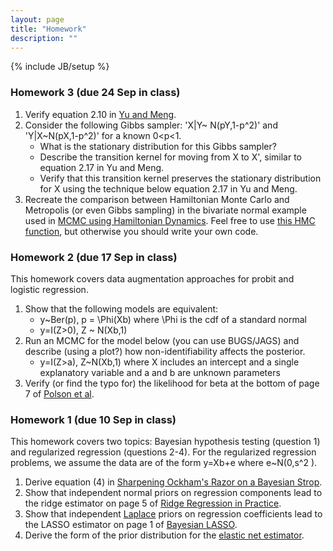 ```yaml
---
layout: page
title: "Homework"
description: ""
---
```

{% include JB/setup %}


### Homework 3 (due 24 Sep in class)

1. Verify equation 2.10 in [Yu and Meng]({{BASE_PATH}}/papers/Yu_Meng_to_2011.pdf).
1. Consider the following Gibbs sampler: 'X|Y~ N(pY,1-p^2)' and 'Y|X~N(pX,1-p^2)' for a known 0<p<1. 
    - What is the stationary distribution for this Gibbs sampler?
    - Describe the transition kernel for moving from X to X', similar to equation 2.17 in Yu and Meng. 
    - Verify that this transition kernel preserves the stationary distribution for X using the technique below equation 2.17 in Yu and Meng. 
1. Recreate the comparison between Hamiltonian Monte Carlo and Metropolis (or even Gibbs sampling) in the bivariate normal example used in [MCMC using Hamiltonian Dynamics](http://www.cs.utoronto.ca/~radford/ham-mcmc.abstract.html). Feel free to use [this HMC function](http://www.cs.utoronto.ca/~radford/ham-mcmc-simple), but otherwise you should write your own code.



### Homework 2 (due 17 Sep in class)

This homework covers data augmentation approaches for probit and logistic regression.

1. Show that the following models are equivalent:
    - y~Ber(p), p = \Phi(Xb) where \Phi is the cdf of a standard normal
    - y=I(Z>0), Z ~ N(Xb,1)
1. Run an MCMC for the model below (you can use BUGS/JAGS) and describe (using a plot?) how non-identifiability affects the posterior. 
    - y=I(Z>a), Z~N(Xb,1) where X includes an intercept and a single explanatory variable and a and b are unknown parameters
1. Verify (or find the typo for) the likelihood for beta at the bottom of page 7 of [Polson et al](http://arxiv.org/pdf/1205.0310v3.pdf).



### Homework 1 (due 10 Sep in class)

This homework covers two topics: Bayesian hypothesis testing (question 1) and regularized regression (questions 2-4). For the regularized regression problems, we assume the data are of the form y=Xb+e where e~N(0,s^2 ).

1. Derive equation (4) in [Sharpening Ockham's Razor on a Bayesian Strop]({{BASE_PATH}}/papers/ockham.pdf).
2. Show that independent normal priors on regression components lead to the ridge estimator on page 5 of [Ridge Regression in Practice]({{BASE_PATH}}/papers/Ridge_Regression_in_Practice.pdf).
3. Show that independent [Laplace](http://en.wikipedia.org/wiki/Laplace_distribution) priors on regression coefficients lead to the LASSO estimator on page 1 of [Bayesian LASSO](http://www.stat.ufl.edu/~casella/Papers/Lasso.pdf).
4. Derive the form of the prior distribution for the [elastic net estimator](http://en.wikipedia.org/wiki/Elastic_net_regularization). 



